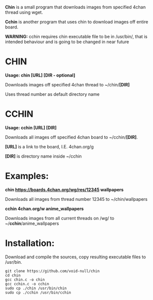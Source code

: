 **Chin** is a small program that downloads images from specified 4chan thread using wget.

**Cchin** is another program that uses chin to download images off entire board.

**WARNING:** cchin requires chin executable file to be in /usr/bin/, that is intended behaviour and is going to be changed in near future 

CHIN
====
**Usage: chin [URL] [DIR - optional]**

Downloads images off specified 4chan thread to ~/chin/**[DIR]**

Uses thread number as default directory name

CCHIN
=====
**Usage: cchin [URL] [DIR]**

Downloads all images off specified 4chan board to ~/cchin/**[DIR]**.

**[URL]** is a link to the board, I.E.  4chan.org/g

**[DIR]** is directory name inside ~/cchin

Examples:
=========
**chin https://boards.4chan.org/wg/res/12345 wallpapers**

Downloads all images from thread number 12345 to ~/chin/wallpapers

**cchin 4chan.org/w anime_wallpapers**

Downloads images from all current threads on /wg/ to ~/**cchin**/anime_wallpapers

Installation:
=============
Download and compile the sources, copy resulting executable files to /usr/bin.
```
git clone https://github.com/void-null/chin
cd chin
gcc chin.c -o chin
gcc cchin.c -o cchin
sudo cp ./chin /usr/bin/chin
sudo cp ./cchin /usr/bin/cchin
```
